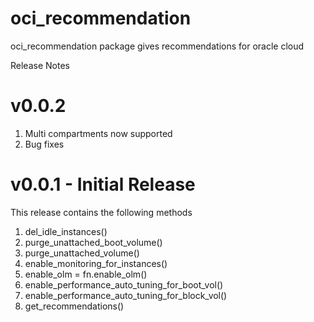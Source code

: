# oci_recommendation

oci_recommendation package gives recommendations for oracle cloud

Release Notes
# v0.0.2
1. Multi compartments now supported
2. Bug fixes


# v0.0.1 - Initial Release
This release contains the following methods
1. del_idle_instances()
2. purge_unattached_boot_volume()
3. purge_unattached_volume()
4. enable_monitoring_for_instances()
5. enable_olm = fn.enable_olm()
6. enable_performance_auto_tuning_for_boot_vol()
7. enable_performance_auto_tuning_for_block_vol()
8. get_recommendations()